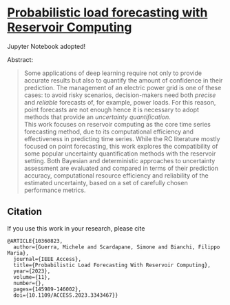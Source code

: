 # [Probabilistic load forecasting with Reservoir Computing](https://ieeexplore.ieee.org/abstract/document/10360823)

Jupyter Notebook adopted!

Abstract:

>Some applications of deep learning require not only to provide accurate results but also to quantify the amount of confidence in their prediction. The management of an electric power grid is one of these cases: to avoid risky scenarios, decision-makers need both *precise* and *reliable* forecasts of, for example, power loads. For this reason, point forecasts are not enough hence it is necessary to adopt methods that provide an *uncertainty quantification*.    
This work focuses on reservoir computing as the core time series forecasting method, due to its computational efficiency and effectiveness in predicting time series.
While the RC literature mostly focused on point forecasting, this work explores the compatibility of some popular uncertainty quantification methods with the reservoir setting. Both Bayesian and deterministic approaches to uncertainty assessment are evaluated and compared in terms of their prediction accuracy, computational resource efficiency and reliability of the estimated uncertainty, based on a set of carefully chosen performance metrics.



## Citation

If you use this work in your research, please cite
```
@ARTICLE{10360823,
  author={Guerra, Michele and Scardapane, Simone and Bianchi, Filippo Maria},
  journal={IEEE Access}, 
  title={Probabilistic Load Forecasting With Reservoir Computing}, 
  year={2023},
  volume={11},
  number={},
  pages={145989-146002},
  doi={10.1109/ACCESS.2023.3343467}}
```
